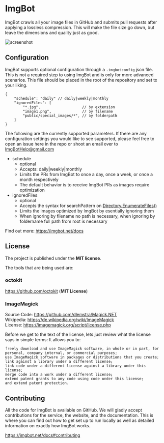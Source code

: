 # ImgBot

ImgBot crawls all your image files in GitHub and submits pull requests after applying a lossless compression.
This will make the file size go down, but leave the dimensions and quality just as good.

![screenshot](https://imgbot.net/images/screen.png?cache=2)

## Configuration

ImgBot supports optional configuration through a `.imgbotconfig` json file.
This is not a required step to using ImgBot and is only for more advanced scenarios.
This file should be placed in the root of the repository and set to your liking.

```
{
    "schedule": "daily" // daily|weekly|monthly
    "ignoredFiles": [
    	"*.jpg",                   // by extension
    	"image1.png",              // by filename
    	"public/special_images/*", // by folderpath
    ]
}
```

The following are the currently supported parameters.
If there are any configuration settings you would like to see supported,
please feel free to open an issue here in the repo or shoot an email over
to ImgBotHelp@gmail.com

 - schedule
    - optional
    - Accepts: daily|weekly|monthly
    - Limits the PRs from ImgBot to once a day, once a week, or once a month respectively
    - The default behavior is to receive ImgBot PRs as images require optimization
 - ignoredFiles
 	- optional
 	- Accepts the syntax for searchPattern on [Directory.EnumerateFiles()](https://docs.microsoft.com/en-us/dotnet/api/system.io.directory.enumeratefiles)
 	- Limits the images optimized by ImgBot by esentially ignoring them
 	- When ignoring by filename no path is necessary, when ignoring by foldername full path from root is necessary


Find out more: https://imgbot.net/docs

## License

The project is published under the **MIT license**.

The tools that are being used are:

### octokit

https://github.com/octokit (**MIT License**)

### ImageMagick

Source Code: https://github.com/dlemstra/Magick.NET </br>Wikipedia: https://de.wikipedia.org/wiki/ImageMagick </br>License: https://imagemagick.org/script/license.php

Before we get to the text of the license, lets just review what the license says in simple terms:
It allows you to: </br>
```
freely download and use ImageMagick software, in whole or in part, for personal, company internal, or commercial purposes;
use ImageMagick software in packages or distributions that you create;
link against a library under a different license;
link code under a different license against a library under this license;
merge code into a work under a different license;
extend patent grants to any code using code under this license;
and extend patent protection.
```

## Contributing

All the code for ImgBot is available on GitHub. We will gladly accept contributions for the service, the website, and the documentation. This is where you can find out how to get set up to run locally as well as detailed information on exactly how ImgBot works.

https://imgbot.net/docs#contributing
